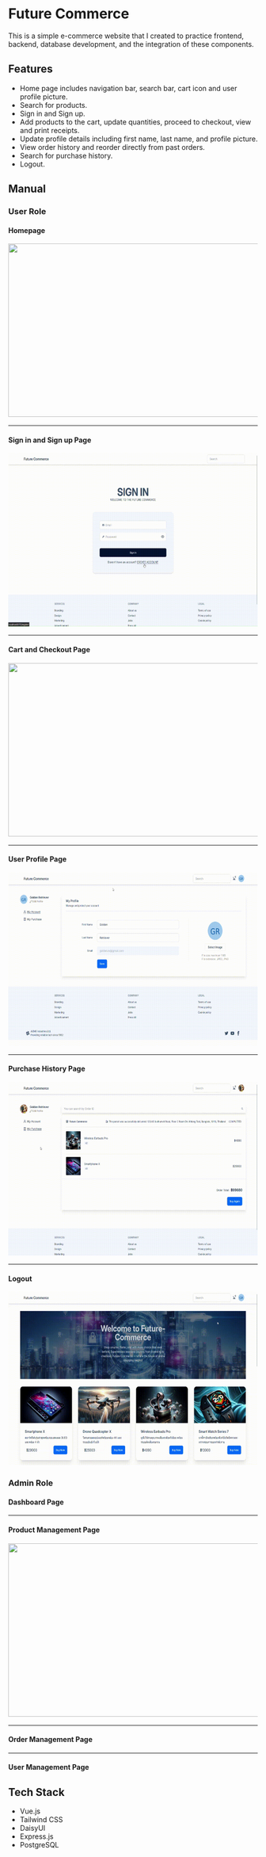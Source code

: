 # Future Commerce

This is a simple e-commerce website that I created to practice frontend, backend, database development, and the integration of these components.

## Features

- Home page includes navigation bar, search bar, cart icon and user profile picture.
- Search for products.
- Sign in and Sign up.
- Add products to the cart, update quantities, proceed to checkout, view and print receipts.
- Update profile details including first name, last name, and profile picture.
- View order history and reorder directly from past orders.
- Search for purchase history.
- Logout.

## Manual

### User Role

#### Homepage

<p align="center"><img src="frontend/public/images/gif/Homepage.gif" width="650" height="350"></p>

<hr />

#### Sign in and Sign up Page

<p align="center"><img src="frontend/public/images/gif/signup.gif" width="650" height="350"></p>

<hr />

#### Cart and Checkout Page

<p align="center"><img src="frontend/public/images/gif/cart.gif" width="650" height="350"></p>

<hr />

#### User Profile Page

<p align="center"><img src="frontend/public/images/gif/profile.gif" width="650" height="350"></p>

<hr />

#### Purchase History Page

<p align="center"><img src="frontend/public/images/gif/purchase-history.gif" width="650" height="350"></p>

<hr />

#### Logout

<p align="center"><img src="frontend/public/images/gif/logout.gif" width="650" height="350"></p>

### Admin Role

#### Dashboard Page

<hr />

#### Product Management Page

<p align="center"><img src="frontend/public/images/gif/admin/admin-product.gif" width="650" height="350"></p>

<hr />

#### Order Management Page

<hr />

#### User Management Page

## Tech Stack

- Vue.js
- Tailwind CSS
- DaisyUI
- Express.js
- PostgreSQL
